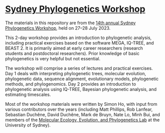 # [Sydney Phylogenetics Workshop](https://meep.sydney.edu.au/workshops/)

The materials in this repository are from the [14th annual Sydney Phylogenetics Workshop](https://meep.sydney.edu.au/workshops/), held on 27–28 July 2023. 

This 2-day workshop provides an introduction to phylogenetic analysis, including practical exercises based on the software MEGA, IQ-TREE, and BEAST 2. It is primarily aimed at early career researchers (research students and postdoctoral researchers). Prior knowledge of basic phylogenetics is very helpful but not essential.

The workshop will comprise a series of lectures and practical exercises. Day 1 deals with interpreting phylogenetic trees, molecular evolution, phylogenetic data, sequence alignment, evolutionary models, phylogenetic methods, and phylogenomics. Day 2 provides an introduction to phylogenetic analysis using IQ-TREE, Bayesian phylogenetic analysis, and estimating timescales.

Most of the workshop materials were written by Simon Ho, with input from various contributors over the years (including Matt Phillips, Rob Lanfear, Sebastian Duchêne, David Duchêne, Mark de Bruyn, Nate Lo, Minh Bui, and members of the [Molecular Ecology, Evolution, and Phylogenetics Lab](https://meep.sydney.edu.au/) at the University of Sydney). 
